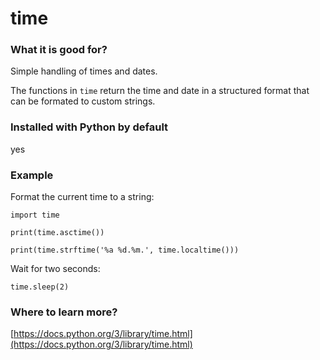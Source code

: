 
# time

### What it is good for?

Simple handling of times and dates.

The functions in `time` return the time and date in a structured format that can be formated to custom strings.

### Installed with Python by default

yes

### Example

Format the current time to a string:

    import time

    print(time.asctime())

    print(time.strftime('%a %d.%m.', time.localtime()))

Wait for two seconds:

    time.sleep(2)

### Where to learn more?

[https://docs.python.org/3/library/time.html](https://docs.python.org/3/library/time.html)
